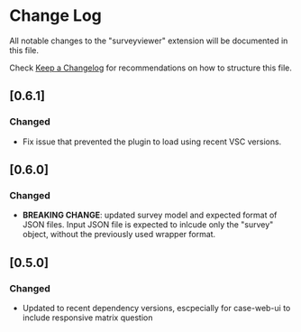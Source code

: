 # Change Log

All notable changes to the "surveyviewer" extension will be documented in this file.

Check [Keep a Changelog](http://keepachangelog.com/) for recommendations on how to structure this file.

## [0.6.1]

### Changed

- Fix issue that prevented the plugin to load using recent VSC versions.

## [0.6.0]

### Changed

- **BREAKING CHANGE**: updated survey model and expected format of JSON files. Input JSON file is expected to inlcude only the "survey" object, without the previously used wrapper format.

## [0.5.0]

### Changed

- Updated to recent dependency versions, escpecially for case-web-ui to include responsive matrix question
